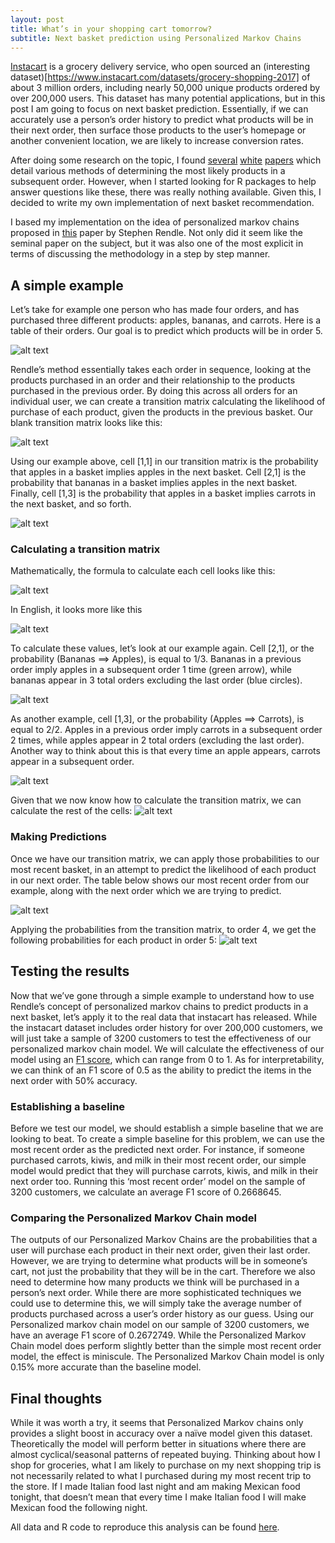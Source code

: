 ```yaml
---
layout: post
title: What’s in your shopping cart tomorrow?
subtitle: Next basket prediction using Personalized Markov Chains
---
```


[Instacart](https://www.instacart.com/) is a grocery delivery service, who open sourced an (interesting dataset)[https://www.instacart.com/datasets/grocery-shopping-2017] of about 3 million orders, including nearly 50,000 unique products ordered by over 200,000 users. This dataset has many potential applications, but in this post I am going to focus on next basket prediction. Essentially, if we can accurately use a person’s order history to predict what products will be in their next order, then surface those products to the user’s homepage or another convenient location, we are likely to increase conversion rates.

After doing some research on the topic, I found [several]() [white]() [papers]() which detail various methods of determining the most likely products in a subsequent order. However, when I started looking for R packages to help answer questions like these, there was really nothing available. Given this, I decided to write my own implementation of next basket recommendation.

I based my implementation on the idea of personalized markov chains proposed in [this]() paper by Stephen Rendle. Not only did it seem like the seminal paper on the subject, but it was also one of the most explicit in terms of discussing the methodology in a step by step manner. 

## A simple example
Let’s take for example one person who has made four orders, and has purchased three different products: apples, bananas, and carrots. Here is a table of their orders. Our goal is to predict which products will be in order 5.

![alt text](/img/songlyrics/wordcountbygenre.jpeg "Average Wordcount by Genre")

Rendle’s method essentially takes each order in sequence, looking at the products purchased in an order and their relationship to the products purchased in the previous order. By doing this across all orders for an individual user, we can create a transition matrix calculating the likelihood of purchase of each product, given the products in the previous basket. Our blank transition matrix looks like this:

![alt text](/img/songlyrics/wordcountbygenre.jpeg "Average Wordcount by Genre")

Using our example above, cell [1,1] in our transition matrix is the probability that apples in a basket implies apples in the next basket. Cell [2,1] is the probability that bananas in a basket implies apples in the next basket. Finally, cell [1,3] is the probability that apples in a basket implies carrots in the next basket, and so forth. 

![alt text](/img/songlyrics/wordcountbygenre.jpeg "Average Wordcount by Genre")

### Calculating a transition matrix
Mathematically, the formula to calculate each cell looks like this:

![alt text](/img/songlyrics/wordcountbygenre.jpeg "Average Wordcount by Genre")


In English, it looks more like this

![alt text](/img/songlyrics/wordcountbygenre.jpeg "Average Wordcount by Genre")


To calculate these values, let’s look at our example again. Cell [2,1], or the probability (Bananas ==> Apples), is equal to 1/3. Bananas in a previous order imply apples in a subsequent order 1 time (green arrow), while bananas appear in 3 total orders excluding the last order (blue circles).

![alt text](/img/songlyrics/wordcountbygenre.jpeg "Average Wordcount by Genre")


As another example, cell [1,3], or the probability (Apples ==> Carrots), is equal to 2/2. Apples in a previous order imply carrots in a subsequent order 2 times, while apples appear in 2 total orders (excluding the last order). Another way to think about this is that every time an apple appears, carrots appear in a subsequent order.


![alt text](/img/songlyrics/wordcountbygenre.jpeg "Average Wordcount by Genre")

Given that we now know how to calculate the transition matrix, we can calculate the rest of the cells:
![alt text](/img/songlyrics/wordcountbygenre.jpeg "Average Wordcount by Genre")

### Making Predictions
Once we have our transition matrix, we can apply those probabilities to our most recent basket, in an attempt to predict the likelihood of each product in our next order. The table below shows our most recent order from our example, along with the next order which we are trying to predict. 

![alt text](/img/songlyrics/wordcountbygenre.jpeg "Average Wordcount by Genre")

Applying the probabilities from the transition matrix, to order 4, we get the following probabilities for each product in order 5: 
![alt text](/img/songlyrics/wordcountbygenre.jpeg "Average Wordcount by Genre")

## Testing the results
Now that we’ve gone through a simple example to understand how to use Rendle’s concept of personalized markov chains to predict products in a next basket, let’s apply it to the real data that instacart has released. While the instacart dataset includes order history for over 200,000 customers, we will just take a sample of 3200 customers to test the effectiveness of our personalized markov chain model. We will calculate the effectiveness of our model using an [F1 score](), which can range from 0 to 1. As for interpretability, we can think of an F1 score of 0.5 as the ability to predict the items in the next order with 50% accuracy. 

### Establishing a baseline
Before we test our model, we should establish a simple baseline that we are looking to beat. To create a simple baseline for this problem, we can use the most recent order as the predicted next order. For instance, if someone purchased carrots, kiwis, and milk in their most recent order, our simple model would predict that they will purchase carrots, kiwis, and milk in their next order too. 
Running this ‘most recent order’ model on the sample of 3200 customers, we calculate an average F1 score of 0.2668645.

### Comparing the Personalized Markov Chain model
The outputs of our Personalized Markov Chains are the probabilities that a user will purchase each product in their next order, given their last order. However, we are trying to determine what products will be in someone’s cart, not just the probability that they will be in the cart. Therefore we also need to determine how many products we think will be purchased in a person’s next order. While there are more sophisticated techniques we could use to determine this, we will simply take the average number of products purchased across a user’s order history as our guess.
Using our Personalized markov chain model on our sample of 3200 customers, we have an average F1 score of 0.2672749. 
While the Personalized Markov Chain model does perform slightly better than the simple most recent order model, the effect is miniscule. The Personalized Markov Chain model is only 0.15% more accurate than the baseline model.
 
## Final thoughts
While it was worth a try, it seems that Personalized Markov chains only provides a slight boost in accuracy over a naïve model given this dataset. Theoretically the model will perform better in situations where there are almost cyclical/seasonal patterns of repeated buying. Thinking about how I shop for groceries, what I am likely to purchase on my next shopping trip is not necessarily related to what I purchased during my most recent trip to the store. If I made Italian food last night and am making Mexican food tonight, that doesn’t mean that every time I make Italian food I will make Mexican food the following night. 

All data and R code to reproduce this analysis can be found [here]().
